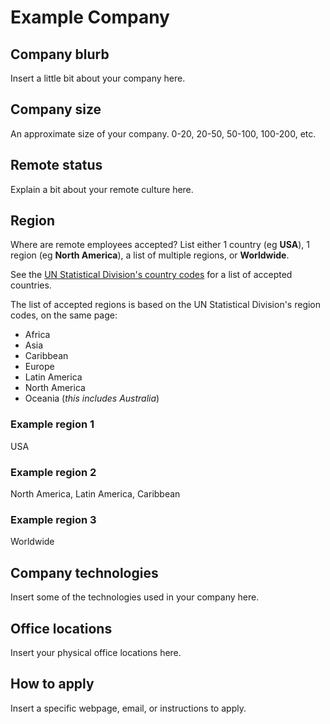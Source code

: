 # Example Company

## Company blurb

Insert a little bit about your company here.

## Company size

An approximate size of your company. 0-20, 20-50, 50-100, 100-200, etc.

## Remote status

Explain a bit about your remote culture here.

## Region

Where are remote employees accepted? List either 1 country (eg **USA**), 1 region (eg **North America**), a list of multiple regions, or **Worldwide**.

See the [UN Statistical Division's country codes](https://unstats.un.org/unsd/methodology/m49/) for a list of accepted countries.

The list of accepted regions is based on the UN Statistical Division's region codes, on the same page:

* Africa
* Asia
* Caribbean
* Europe
* Latin America
* North America
* Oceania (*this includes Australia*)

### Example region 1
USA

### Example region 2
North America, Latin America, Caribbean

### Example region 3
Worldwide

## Company technologies

Insert some of the technologies used in your company here.

## Office locations

Insert your physical office locations here.

## How to apply

Insert a specific webpage, email, or instructions to apply.
